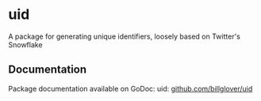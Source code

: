 # uid
A package for generating unique identifiers, loosely based on Twitter's Snowflake

## Documentation

Package documentation available on GoDoc: uid: [github.com/billglover/uid](https://godoc.org/github.com/billglover/uid)
